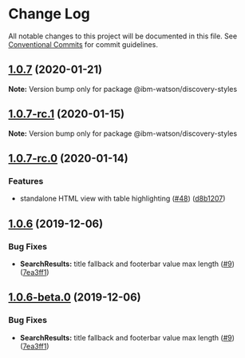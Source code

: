 # Change Log

All notable changes to this project will be documented in this file.
See [Conventional Commits](https://conventionalcommits.org) for commit guidelines.

## [1.0.7](https://github.com/watson-developer-cloud/discovery-components/compare/@ibm-watson/discovery-styles@1.0.7-rc.1...@ibm-watson/discovery-styles@1.0.7) (2020-01-21)

**Note:** Version bump only for package @ibm-watson/discovery-styles





## [1.0.7-rc.1](https://github.com/watson-developer-cloud/discovery-components/compare/@ibm-watson/discovery-styles@1.0.7-rc.0...@ibm-watson/discovery-styles@1.0.7-rc.1) (2020-01-15)

**Note:** Version bump only for package @ibm-watson/discovery-styles





## [1.0.7-rc.0](https://github.com/watson-developer-cloud/discovery-components/compare/@ibm-watson/discovery-styles@1.0.6...@ibm-watson/discovery-styles@1.0.7-rc.0) (2020-01-14)


### Features

* standalone HTML view with table highlighting ([#48](https://github.com/watson-developer-cloud/discovery-components/issues/48)) ([d8b1207](https://github.com/watson-developer-cloud/discovery-components/commit/d8b1207))





## [1.0.6](https://github.com/watson-developer-cloud/discovery-components/compare/@ibm-watson/discovery-styles@1.0.4...@ibm-watson/discovery-styles@1.0.6) (2019-12-06)


### Bug Fixes

* **SearchResults:** title fallback and footerbar value max length ([#9](https://github.com/watson-developer-cloud/discovery-components/issues/9)) ([7ea3ff1](https://github.com/watson-developer-cloud/discovery-components/commit/7ea3ff1))





## [1.0.6-beta.0](https://github.com/watson-developer-cloud/discovery-components/compare/@ibm-watson/discovery-styles@1.0.4...@ibm-watson/discovery-styles@1.0.6-beta.0) (2019-12-06)


### Bug Fixes

* **SearchResults:** title fallback and footerbar value max length ([#9](https://github.com/watson-developer-cloud/discovery-components/issues/9)) ([7ea3ff1](https://github.com/watson-developer-cloud/discovery-components/commit/7ea3ff1))
